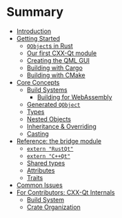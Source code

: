 <!--
SPDX-FileCopyrightText: 2021 Klarälvdalens Datakonsult AB, a KDAB Group company <info@kdab.com>
SPDX-FileContributor: Andrew Hayzen <andrew.hayzen@kdab.com>

SPDX-License-Identifier: MIT OR Apache-2.0
-->

# Summary

- [Introduction](./index.md)
- [Getting Started](./getting-started/index.md)
  - [`QObject`s in Rust](./getting-started/1-qobjects-in-rust.md)
  - [Our first CXX-Qt module](./getting-started/2-our-first-cxx-qt-module.md)
  - [Creating the QML GUI](./getting-started/3-qml-gui.md)
  - [Building with Cargo](./getting-started/4-cargo-executable.md)
  - [Building with CMake](./getting-started/5-cmake-integration.md)
- [Core Concepts](./concepts/index.md)
  - [Build Systems](./concepts/build_systems.md)
    - [Building for WebAssembly](./concepts/wasm-builds.md)
  - [Generated `QObject`](./concepts/generated_qobject.md)
  - [Types](./concepts/types.md)
  - [Nested Objects](./concepts/nested_objects.md)
  - [Inheritance & Overriding](./concepts/inheritance.md)
  - [Casting](./concepts/casting.md)
- [Reference: the bridge module](./bridge/index.md)
  - [`extern "RustQt"`](./bridge/extern_rustqt.md)
  - [`extern "C++Qt"`](./bridge/extern_cppqt.md)
  - [Shared types](./bridge/shared_types.md)
  - [Attributes](./bridge/attributes.md)
  - [Traits](./bridge/traits.md)
- [Common Issues](./common-issues.md)
- [For Contributors: CXX-Qt Internals](./internals/index.md)
  - [Build System](./internals/build-system.md)
  - [Crate Organization](./internals/crate-organization.md)
